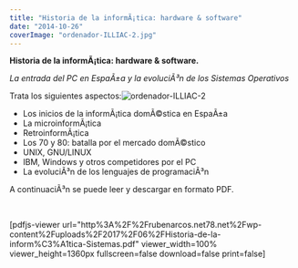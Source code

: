 ```yaml
---
title: "Historia de la informÃ¡tica: hardware & software"
date: "2014-10-26"
coverImage: "ordenador-ILLIAC-2.jpg"
---
```


**Historia de la informÃ¡tica: hardware & software.**

_La entrada del PC en EspaÃ±a y la evoluciÃ³n de los Sistemas Operativos_

Trata los siguientes aspectos:![ordenador-ILLIAC-2](images/ordenador-ILLIAC-2.jpg)

- Los inicios de la informÃ¡tica domÃ©stica en EspaÃ±a
- La microinformÃ¡tica
- RetroinformÃ¡tica
- Los 70 y 80: batalla por el mercado domÃ©stico
- UNIX, GNU/LINUX
- IBM, Windows y otros competidores por el PC
- La evoluciÃ³n de los lenguajes de programaciÃ³n

A continuaciÃ³n se puede leer y descargar en formato PDF.

 

\[pdfjs-viewer url="http%3A%2F%2Frubenarcos.net78.net%2Fwp-content%2Fuploads%2F2017%2F06%2FHistoria-de-la-inform%C3%A1tica-Sistemas.pdf" viewer\_width=100% viewer\_height=1360px fullscreen=false download=false print=false\]
